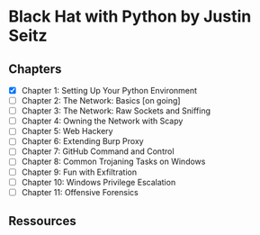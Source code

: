 # Black Hat with Python by Justin Seitz


## Chapters

- [X] Chapter 1: Setting Up Your Python Environment 
- [ ] Chapter 2: The Network: Basics [on going]
- [ ] Chapter 3: The Network: Raw Sockets and Sniffing 
- [ ] Chapter 4: Owning the Network with Scapy  
- [ ] Chapter 5: Web Hackery 
- [ ] Chapter 6: Extending Burp Proxy  
- [ ] Chapter 7: GitHub Command and Control 
- [ ] Chapter 8: Common Trojaning Tasks on Windows 
- [ ] Chapter 9: Fun with Exfiltration 
- [ ] Chapter 10: Windows Privilege Escalation 
- [ ] Chapter 11: Offensive Forensics 

## Ressources


